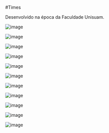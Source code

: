 #Times

Desenvolvido na época da Faculdade Unisuam.

![image](https://github.com/user-attachments/assets/7dc03382-9e98-4130-88c2-753b53ecfdcf)

![image](https://github.com/user-attachments/assets/7b65d31e-775c-4770-9e75-dc380f0f7fb5)

![image](https://github.com/user-attachments/assets/1ca421c3-96d0-4f19-8226-41ba535c1a51)

![image](https://github.com/user-attachments/assets/774a03c2-2783-4396-9b6d-b07ad04eb994)

![image](https://github.com/user-attachments/assets/ff890864-c323-4b9b-aa32-4c5f7f11797f)

![image](https://github.com/user-attachments/assets/087751d8-768e-4d3c-879c-70985e645bdd)

![image](https://github.com/user-attachments/assets/8a829fd4-6778-469a-bf2f-639a819d8b97)

![image](https://github.com/user-attachments/assets/65c8c7d4-bd82-455c-a4bf-4520101f449b)

![image](https://github.com/user-attachments/assets/2bbbaa50-96fd-480c-b01a-a34e9d4d28e7)

![image](https://github.com/user-attachments/assets/ff157c72-ce3a-45a2-bd86-f376f912f1bf)

![image](https://github.com/user-attachments/assets/543b92e9-3218-42e1-866e-20797c0212d7)
